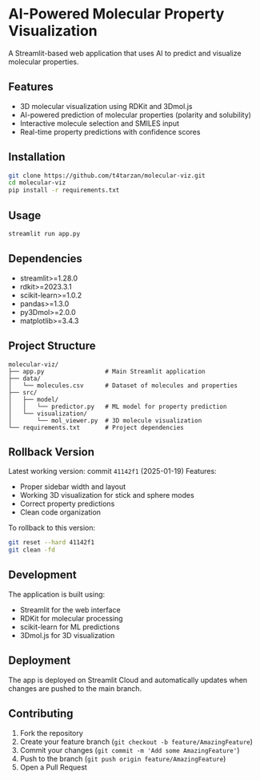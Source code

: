 # AI-Powered Molecular Property Visualization

A Streamlit-based web application that uses AI to predict and visualize molecular properties.

## Features
- 3D molecular visualization using RDKit and 3Dmol.js
- AI-powered prediction of molecular properties (polarity and solubility)
- Interactive molecule selection and SMILES input
- Real-time property predictions with confidence scores

## Installation
```bash
git clone https://github.com/t4tarzan/molecular-viz.git
cd molecular-viz
pip install -r requirements.txt
```

## Usage
```bash
streamlit run app.py
```

## Dependencies
- streamlit>=1.28.0
- rdkit>=2023.3.1
- scikit-learn>=1.0.2
- pandas>=1.3.0
- py3Dmol>=2.0.0
- matplotlib>=3.4.3

## Project Structure
```
molecular-viz/
├── app.py                 # Main Streamlit application
├── data/
│   └── molecules.csv      # Dataset of molecules and properties
├── src/
│   ├── model/
│   │   └── predictor.py   # ML model for property prediction
│   └── visualization/
│       └── mol_viewer.py  # 3D molecule visualization
└── requirements.txt       # Project dependencies
```

## Rollback Version
Latest working version: commit `41142f1` (2025-01-19)
Features:
- Proper sidebar width and layout
- Working 3D visualization for stick and sphere modes
- Correct property predictions
- Clean code organization

To rollback to this version:
```bash
git reset --hard 41142f1
git clean -fd
```

## Development
The application is built using:
- Streamlit for the web interface
- RDKit for molecular processing
- scikit-learn for ML predictions
- 3Dmol.js for 3D visualization

## Deployment
The app is deployed on Streamlit Cloud and automatically updates when changes are pushed to the main branch.

## Contributing
1. Fork the repository
2. Create your feature branch (`git checkout -b feature/AmazingFeature`)
3. Commit your changes (`git commit -m 'Add some AmazingFeature'`)
4. Push to the branch (`git push origin feature/AmazingFeature`)
5. Open a Pull Request
